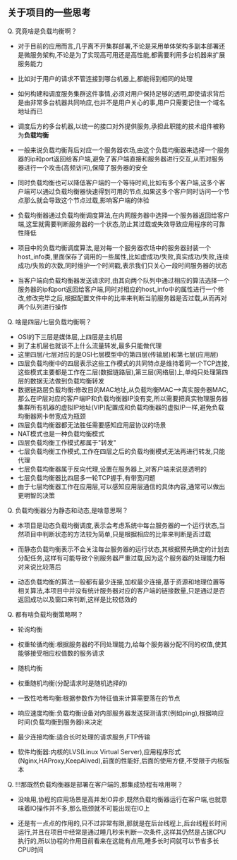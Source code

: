 ## 关于项目的一些思考
Q. 究竟啥是负载均衡啊？
- 对于目前的应用而言,几乎离不开集群部署,不论是采用单体架构多副本部署还是微服务架构,不论是为了实现高可用还是高性能,都需要利用多台机器来扩展服务能力

- 比如对于用户的请求不管连接到哪台机器上,都能得到相同的处理

- 如何构建和调度服务集群这件事情,必须对用户保持足够的透明,即使请求背后是由非常多台机器共同响应,也并不是用户关心的事,用户只需要记住一个域名地址而已

- 调度后方的多台机器,以统一的接口对外提供服务,承担此职能的技术组件被称为**负载均衡**

- 一般来说负载均衡背后对应一个服务器农场,由这个负载均衡器来选择一个服务器的ip和port返回给客户端,避免了客户端直接和服务器进行交互,从而对服务器进行一个攻击(高频访问),保障了服务器的安全

- 同时负载均衡也可以降低客户端的一个等待时间,比如有多个客户端,这多个客户端可以通过负载均衡器快速得到可用的节点,如果这多个客户同时访问一个节点那么就会导致这个节点过载,影响客户端的体验

- 负载均衡器通过负载均衡调度算法,在内网服务器中选择一个服务器返回给客户端,这里就需要判断服务器的一个状态,防止其过载或失效导致应用程序的可靠性降低

- 项目中的负载均衡调度算法,是对每一个服务器农场中的服务器封装一个host_info类,里面保存了调用的一些属性,比如虚成功/失败,真实成功/失败,连续成功/失败的次数,同时维护一个时间戳,表示我们只关心一段时间服务器的状态

- 当客户端向负载均衡器发送请求时,由其向两个队列中通过相应的算法选择一个服务器的ip和port返回给客户端,同时对相应的host_info中的属性进行一个修改,修改完毕之后,根据配置文件中的比率来判断当前服务器是否过载,从而再对两个队列进行操作

Q. 啥是四层/七层负载均衡啊？
- OSI的下三层是媒体层,上四层是主机层
- 到了主机层也就谈不上什么流量转发,最多只能做代理
- 这里四层/七层对应的是OSI七层模型中的第四层(传输层)和第七层(应用层)
- 四层负载均衡中的四层表示这些工作模式的共同特点是维持着同一个TCP连接,这些模式主要都是工作在二层(数据链路层),第三层(网络层)上,单纯只处理第四层的数据无法做到负载均衡转发
- 数据链路层负载均衡:修改目的MAC地址,从负载均衡MAC-->真实服务器MAC,那么在IP层对应的客户端IP和负载均衡器IP没有变,所以需要把真实物理服务器集群所有机器的虚拟IP地址(VIP)配置成和负载均衡器的虚拟IP一样,避免负载均衡器网卡带宽成为瓶颈
- 四层负载均衡器都无法胜任需要感知应用层协议的场景
- NAT模式也是一种负载均衡模式
- 四层负载均衡工作模式都属于"转发"
- 七层负载均衡工作模式,工作在四层之后的负载均衡模式无法再进行转发,只能代理
- 七层负载均衡器属于反向代理,设置在服务器上,对客户端来说是透明的
- 七层负载均衡器比四层多一轮TCP握手,有带宽问题
- 由于七层均衡器工作在应用层,可以感知应用层通信的具体内容,通常可以做出更明智的决策

Q. 负载均衡器分为静态和动态,是啥意思啊？

- 本项目是动态负载均衡调度,表示会考虑系统中每台服务器的一个运行状态,当然项目中判断状态的方法较为简单,只是根据相应的比率来判断是否过载

- 而静态负载均衡表示不会关注每台服务器的运行状态,其根据预先确定的计划去分配任务,这样有可能导致个别服务器严重过载,因为这个服务器的处理能力相对来说比较落后

- 动态负载均衡的算法一般都有最少连接,加权最少连接,基于资源和地理位置等相关算法,本项目中并没有统计服务器对应的客户端的链接数量,只是通过是否返回成功以及窗口来判断,这样是比较低效的

Q. 都有啥负载均衡策略啊？
- 轮询均衡
- 权重轮循均衡:根据服务器的不同处理能力,给每个服务器分配不同的权值,使其能够接受相应权值数的服务请求
- 随机均衡
- 权重随机均衡(分配请求时是随机选择的)
- 一致性哈希均衡:根据参数作为特征值来计算需要落在的节点
- 响应速度均衡:负载均衡设备对内部服务器发送探测请求(例如ping),根据响应时间(负载均衡到服务器)来决定
- 最少连接均衡:适合长时处理的请求服务,FTP传输

- 软件均衡器:内核的LVS(Linux Virtual Server),应用程序形式(Nginx,HAProxy,KeepAlived),前面的性能好,后面的使用方便,不受限于内核版本

Q. !!!那既然负载均衡器是部署在客户端的,那集成协程有啥用啊？

- 没啥用,协程的应用场景是高并发IO异步,既然负载均衡器运行在客户端,也就意味着IO操作并不多,那么瓶颈就不可能出现在IO上

- 还是有一点点的作用的,只不过非常有限,那就是在后台线程上,后台线程长时间运行,并且在项目中经常是通过睡几秒来判断一次条件,这样其仍然是占据CPU执行的,所以协程的作用目前看来在这能有点用,睡多长时间就可以节省多长CPU时间
